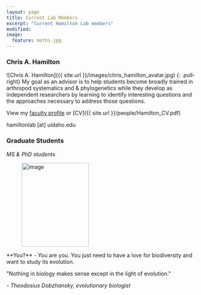 ```yaml
---
layout: page
title: Current Lab Members
excerpt: "Current Hamilton Lab members"
modified: 
image:
  feature: moths.jpg
---
```

### Chris A. Hamilton
![Chris A. Hamilton]({{ site.url }}/images/chris_hamilton_avatar.jpg)
{: .pull-right}
My goal as an advisor is to help students become broadly trained in arthropod systematics and & phylogenetics while they develop as independent researchers by learning to identify interesting questions and the approaches necessary to address those questions.

View my [faculty profile](https://www.uidaho.edu/cals/entomology-plant-pathology-and-nematology/our-people/chris-hamilton) or [CV]({{ site.url }}/people/Hamilton_CV.pdf)

hamiltonlab [at] uidaho.edu

### Graduate Students
*MS & PhD students*

<figure>
	<a href="{{ site.url }}/images/chris-hamilton_onwhite.png"><img src="{{ site.url }}/images/chris-hamilton_onwhite.png" alt="image" width="175" height="219"></a>
</figure>
**You?** - You are you. You just need to have a love for biodiversity and want to study its evolution.



"Nothing in biology makes sense except in the light of evolution."

*- Theodosius Dobzhansky, evolutionary biologist*